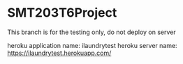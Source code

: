 # SMT203T6Project
This branch is for the testing only, do not deploy on server

heroku application name: ilaundrytest
heroku server name: https://ilaundrytest.herokuapp.com/
